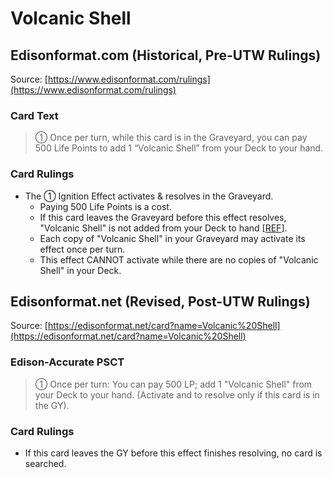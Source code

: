 # Volcanic Shell

## Edisonformat.com (Historical, Pre-UTW Rulings)

Source: [https://www.edisonformat.com/rulings](https://www.edisonformat.com/rulings)

### Card Text

> ① Once per turn, while this card is in the Graveyard, you can pay 500 Life Points to add 1 “Volcanic Shell” from your Deck to your hand.

### Card Rulings

*   The ① Ignition Effect activates & resolves in the Graveyard.
    *   Paying 500 Life Points is a cost.
    *   If this card leaves the Graveyard before this effect resolves, "Volcanic Shell" is not added from your Deck to hand \[[REF](https://www.pojo.biz/board/showthread.php?t=545383)\].
    *   Each copy of "Volcanic Shell" in your Graveyard may activate its effect once per turn.
    *   This effect CANNOT activate while there are no copies of "Volcanic Shell" in your Deck.

## Edisonformat.net (Revised, Post-UTW Rulings)

Source: [https://edisonformat.net/card?name=Volcanic%20Shell](https://edisonformat.net/card?name=Volcanic%20Shell)

### Edison-Accurate PSCT

> ① Once per turn: You can pay 500 LP; add 1 "Volcanic Shell" from your Deck to your hand.
> (Activate and to resolve only if this card is in the GY).

### Card Rulings

*   If this card leaves the GY before this effect finishes resolving, no card is searched.
            